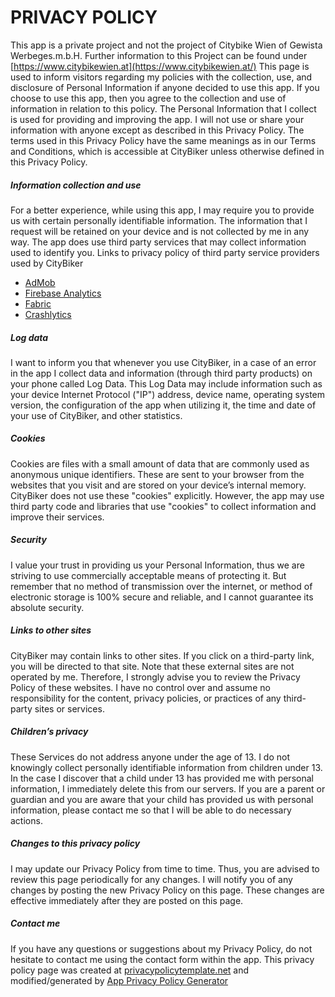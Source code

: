 # PRIVACY POLICY
This app is a private project and not the project of Citybike Wien of Gewista Werbeges.m.b.H. Further information to this Project can be found under  [https://www.citybikewien.at](https://www.citybikewien.at/) 
This page is used to inform visitors regarding my policies with the collection, use, and disclosure of Personal Information if anyone decided to use this app.
If you choose to use this app, then you agree to the collection and use of information in relation to this policy. The Personal Information that I collect is used for providing and improving the app. I will not use or share your information with anyone except as described in this Privacy Policy.
The terms used in this Privacy Policy have the same meanings as in our Terms and Conditions, which is accessible at CityBiker unless otherwise defined in this Privacy Policy.

##### Information collection and use
For a better experience, while using this app, I may require you to provide us with certain personally identifiable information. The information that I request will be retained on your device and is not collected by me in any way.
The app does use third party services that may collect information used to identify you.
Links to privacy policy of third party service providers used by CityBiker

*  [AdMob](https://support.google.com/admob/answer/6128543?hl=en) 
*  [Firebase Analytics](https://firebase.google.com/policies/analytics) 
*  [Fabric](https://fabric.io/privacy) 
*  [Crashlytics](https://firebase.google.com/terms/crashlytics) 

##### Log data
I want to inform you that whenever you use CityBiker, in a case of an error in the app I collect data and information (through third party products) on your phone called Log Data. This Log Data may include information such as your device Internet Protocol ("IP") address, device name, operating system version, the configuration of the app when utilizing it, the time and date of your use of CityBiker, and other statistics.

##### Cookies
Cookies are files with a small amount of data that are commonly used as anonymous unique identifiers. These are sent to your browser from the websites that you visit and are stored on your device’s internal memory.
CityBiker does not use these "cookies" explicitly. However, the app may use third party code and libraries that use "cookies" to collect information and improve their services.

##### Security
I value your trust in providing us your Personal Information, thus we are striving to use commercially acceptable means of protecting it. But remember that no method of transmission over the internet, or method of electronic storage is 100% secure and reliable, and I cannot guarantee its absolute security.

##### Links to other sites
CityBiker may contain links to other sites. If you click on a third-party link, you will be directed to that site. Note that these external sites are not operated by me. Therefore, I strongly advise you to review the Privacy Policy of these websites. I have no control over and assume no responsibility for the content, privacy policies, or practices of any third-party sites or services.

##### Children’s privacy
These Services do not address anyone under the age of 13. I do not knowingly collect personally identifiable information from children under 13. In the case I discover that a child under 13 has provided me with personal information, I immediately delete this from our servers. If you are a parent or guardian and you are aware that your child has provided us with personal information, please contact me so that I will be able to do necessary actions.

##### Changes to this privacy policy
I may update our Privacy Policy from time to time. Thus, you are advised to review this page periodically for any changes. I will notify you of any changes by posting the new Privacy Policy on this page. These changes are effective immediately after they are posted on this page.

##### Contact me
If you have any questions or suggestions about my Privacy Policy, do not hesitate to contact me using the contact form within the app.
This privacy policy page was created at  [privacypolicytemplate.net](https://privacypolicytemplate.net/)  and modified/generated by  [App Privacy Policy Generator](https://app-privacy-policy-generator.firebaseapp.com/) 